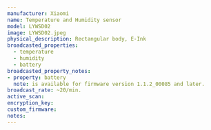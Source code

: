 ```yaml
---
manufacturer: Xiaomi
name: Temperature and Humidity sensor
model: LYWSD02
image: LYWSD02.jpeg
physical_description: Rectangular body, E-Ink
broadcasted_properties:
  - temperature
  - humidity
  - battery
broadcasted_property_notes:
- property: battery
  note: is available for firmware version 1.1.2_00085 and later.
broadcast_rate: ~20/min.
active_scan:
encryption_key:
custom_firmware:
notes:
---
```

